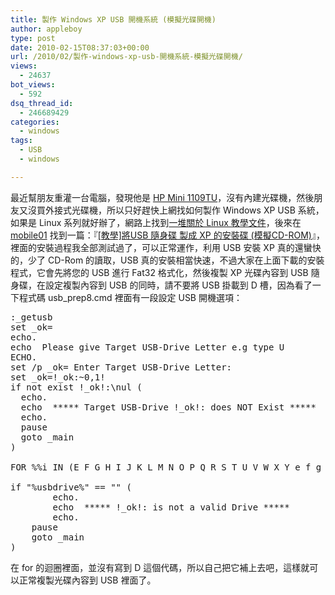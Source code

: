 ```yaml
---
title: 製作 Windows XP USB 開機系統 (模擬光碟開機)
author: appleboy
type: post
date: 2010-02-15T08:37:03+00:00
url: /2010/02/製作-windows-xp-usb-開機系統-模擬光碟開機/
views:
  - 24637
bot_views:
  - 592
dsq_thread_id:
  - 246689429
categories:
  - windows
tags:
  - USB
  - windows

---
```

最近幫朋友重灌一台電腦，發現他是 [HP Mini 1109TU][1]，沒有內建光碟機，然後朋友又沒買外接式光碟機，所以只好趕快上網找如何製作 Windows XP USB 系統，如果是 Linux 系列就好辦了，網路上找到[一堆關於 Linux 教學文件][2]，後來在 [mobile01][3] 找到一篇：『[[教學]將USB 隨身碟 製成 XP 的安裝碟 (模擬CD-ROM)][4]』，裡面的安裝過程我全部測試過了，可以正常運作，利用 USB 安裝 XP 真的還蠻快的，少了 CD-Rom 的讀取，USB 真的安裝相當快速，不過大家在上面下載的安裝程式，它會先將您的 USB 進行 Fat32 格式化，然後複製 XP 光碟內容到 USB 隨身碟，在設定複製內容到 USB 的同時，請不要將 USB 掛載到 D 槽，因為看了一下程式碼 usb_prep8.cmd 裡面有一段設定 USB 開機選項： 

<pre class="brush: bash; title: ; notranslate" title="">:_getusb
set _ok=
echo.
echo  Please give Target USB-Drive Letter e.g type U
ECHO.
set /p _ok= Enter Target USB-Drive Letter: 
set _ok=!_ok:~0,1!
if not exist !_ok!:\nul (
  echo.
  echo  ***** Target USB-Drive !_ok!: does NOT Exist *****
  echo.
  pause
  goto _main
)

FOR %%i IN (E F G H I J K L M N O P Q R S T U V W X Y e f g h i j k l m n o p q r s t u v w x y) DO IF "%%i" == "!_ok!" SET usbdrive=!_ok!:

if "%usbdrive%" == "" ( 
        echo.
        echo  ***** !_ok!: is not a valid Drive *****
        echo.
	pause
	goto _main
)</pre> 在 for 的迴圈裡面，並沒有寫到 D 這個代碼，所以自己把它補上去吧，這樣就可以正常複製光碟內容到 USB 裡面了。

 [1]: http://h50178.www5.hp.com/support/NQ202PA/faqs/114163.html?jumpid=reg_R1002_TWZH
 [2]: http://wiki.ubuntu-tw.org/index.php?title=UNetbootin%EF%BC%9A%E5%8F%AF%E8%A3%BD%E4%BD%9C_Linux_Live_USB_%E7%9A%84%E7%A8%8B%E5%BC%8F
 [3]: http://www.mobile01.com
 [4]: http://www.mobile01.com/topicdetail.php?f=159&t=665722